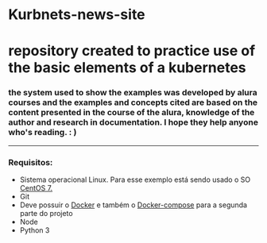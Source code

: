 # Kurbnets-news-site
# repository created to practice use of the basic elements of a kubernetes

<h3>the system used to show the examples was developed by alura courses and the examples and concepts cited are based on the content presented in the course of the alura, knowledge of the author and research in documentation. I hope they help anyone who's reading. : )</h3>


************

<h3>Requisitos:</h3>


<ul>
  <li>Sistema operacional Linux. Para esse exemplo está sendo usado o SO <a href="https://www.centos.org/centos-linux/">CentOS 7.</a></li>
  <li>Git</li>
  <li>Deve possuir o <a href="https://docs.docker.com/engine/install/centos/">Docker</a> e também o <a href="https://docs.docker.com/compose/install/">Docker-compose</a> para a segunda parte do projeto
  <li>Node</li>
  <li>Python 3</li>
</ul>
